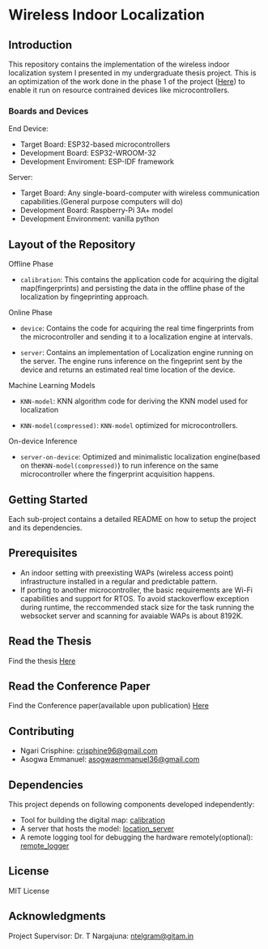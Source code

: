 # Wireless Indoor Localization

## Introduction
This repository contains the implementation of the wireless indoor localization system I presented in my undergraduate thesis project. This is  an optimization of the work done in the phase 1 of the project ([Here](https://github.com/wireless_localization)) to enable it run on resource contrained devices like microcontrollers.


### Boards and Devices
End Device:
- Target Board: ESP32-based microcontrollers
- Development Board: ESP32-WROOM-32
- Development Enviroment: ESP-IDF framework

Server:
- Target Board: Any single-board-computer with wireless communication capabilities.(General purpose computers will do) 
- Development Board: Raspberry-Pi 3A+ model
- Development Environment: vanilla python

## Layout of the Repository
Offline Phase
- `calibration`: This contains the application code for acquiring the digital map(fingerprints) and persisting the data in the offline phase of the localization by fingeprinting approach. 

Online Phase
- `device`: Contains the code for acquiring the real time fingerprints from the microcontroller and sending it  to a localization engine at intervals. 

- `server`: Contains an implementation of Localization engine running on the server. The engine runs inference on the fingeprint sent by the device and returns an estimated real time location of the device. 

Machine Learning Models
- `KNN-model`: KNN algorithm code for deriving the KNN model used for localization

- `KNN-model(compressed)`: `KNN-model` optimized for microcontrollers. 

On-device Inference
- `server-on-device`: Optimized  and minimalistic localization engine(based on the`KNN-model(compressed)`) to run inference on the same microcontroller where the fingerprint acquisition happens. 


## Getting Started
Each sub-project contains a detailed README on how to setup the project and its dependencies. 

## Prerequisites
- An indoor setting with preexisting WAPs (wireless access point) infrastructure installed in a regular and predictable pattern. 
- If porting to another microcontroller, the basic requirements are Wi-Fi capabilities and support for RTOS. To avoid stackoverflow exception during runtime, the reccommended stack size for the task running the websocket server and scanning for avaiable WAPs is about 8192K. 

## Read the Thesis
Find the thesis [Here](https://drive.google.com/file/d/1EtUbI897YP3uAeg-h0rvnsB-CtgYMB14/view?usp=sharing)

## Read the Conference Paper
Find the Conference paper(available upon publication) [Here](https://github.com)

## Contributing
- Ngari Crisphine: crisphine96@gmail.com
- Asogwa Emmanuel: asogwaemmanuel36@gmail.com 

## Dependencies
This project depends on following components developed independently:
- Tool for building the digital map: [calibration](https://github.com/goddfatherr/calibration)
- A server that hosts the model: [location_server](https://github.com/goddfatherr/location_server)
- A remote logging tool for debugging the hardware remotely(optional): [remote_logger](https://github.com/goddfatherr/remote_logger)

## License
MIT License

## Acknowledgments
Project Supervisor: Dr. T Nargajuna: ntelgram@gitam.in

